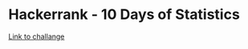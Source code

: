 # Hackerrank - 10 Days of Statistics 
[Link to challange](https://www.hackerrank.com/domains/tutorials/10-days-of-statistics)
